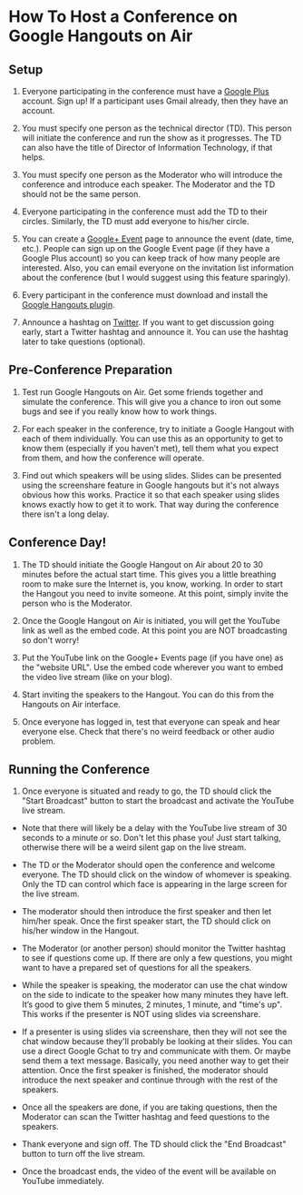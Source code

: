 How To Host a Conference on Google Hangouts on Air
==============

## Setup

1. Everyone participating in the conference must have a [Google
Plus](https://plus.google.com) account. Sign up! If a participant uses
Gmail already, then they have an account.

2. You must specify one person as the technical director (TD). This
person will initiate the conference and run the show as it
progresses. The TD can also have the title of Director of Information
Technology, if that helps.

3. You must specify one person as the Moderator who will introduce the
conference and introduce each speaker. The Moderator and the TD should
not be the same person.

4. Everyone participating in the conference must add the TD to their
circles. Similarly, the TD must add everyone to his/her circle.

5. You can create a [Google+
Event](http://www.google.com/+/learnmore/events/) page to announce the
event (date, time, etc.). People can sign up on the Google Event page
(if they have a Google Plus account) so you can keep track of how many
people are interested. Also, you can email everyone on the invitation
list information about the conference (but I would suggest using this
feature sparingly).

6. Every participant in the conference must download and install the
[Google Hangouts
plugin](https://www.google.com/tools/dlpage/hangoutplugin).

7. Announce a hashtag on [Twitter](http://twitter.com). If you want to
get discussion going early, start a Twitter hashtag and announce
it. You can use the hashtag later to take questions (optional).


## Pre-Conference Preparation

1. Test run Google Hangouts on Air. Get some friends together and
simulate the conference. This will give you a chance to iron out some
bugs and see if you really know how to work things.

2. For each speaker in the conference, try to initiate a Google
Hangout with each of them individually. You can use this as an
opportunity to get to know them (especially if you haven’t met), tell
them what you expect from them, and how the conference will operate.

3. Find out which speakers will be using slides. Slides can be
presented using the screenshare feature in Google hangouts but it's
not always obvious how this works. Practice it so that each speaker
using slides knows exactly how to get it to work. That way during the
conference there isn't a long delay.


## Conference Day!

1. The TD should initiate the Google Hangout on Air about 20 to 30
minutes before the actual start time. This gives you a little
breathing room to make sure the Internet is, you know, working. In
order to start the Hangout you need to invite someone. At this point,
simply invite the person who is the Moderator.

2. Once the Google Hangout on Air is initiated, you will get the
YouTube link as well as the embed code. At this point you are NOT
broadcasting so don't worry!

3. Put the YouTube link on the Google+ Events page (if you have one) as
the "website URL". Use the embed code wherever you want to embed the
video live stream (like on your blog).

4. Start inviting the speakers to the Hangout. You can do this from
the Hangouts on Air interface.

5. Once everyone has logged in, test that everyone can speak and hear
everyone else. Check that there's no weird feedback or other audio
problem.


## Running the Conference

1. Once everyone is situated and ready to go, the TD should click the
"Start Broadcast" button to start the broadcast and activate the
YouTube live stream.

* Note that there will likely be a delay with the YouTube live stream
of 30 seconds to a minute or so. Don't let this phase you! Just start
talking, otherwise there will be a weird silent gap on the live
stream.

* The TD or the Moderator should open the conference and welcome
everyone. The TD should click on the window of whomever is
speaking. Only the TD can control which face is appearing in the large
screen for the live stream.

* The moderator should then introduce the first speaker and then let
him/her speak. Once the first speaker start, the TD should click on
his/her window in the Hangout.

* The Moderator (or another person) should monitor the Twitter
hashtag to see if questions come up. If there are only a few
questions, you might want to have a prepared set of questions for all
the speakers.

* While the speaker is speaking, the moderator can use the chat
window on the side to indicate to the speaker how many minutes they
have left. It’s good to give them 5 minutes, 2 minutes, 1 minute, and
"time's up". This works if the presenter is NOT using slides via
screenshare.

* If a presenter is using slides via screenshare, then they will not
see the chat window because they'll probably be looking at their
slides. You can use a direct Google Gchat to try and communicate with
them.  Or maybe send them a text message. Basically, you need another
way to get their attention. Once the first speaker is finished, the
moderator should introduce the next speaker and continue through with
the rest of the speakers.

* Once all the speakers are done, if you are taking questions, then
the Moderator can scan the Twitter hashtag and feed questions to the
speakers.

* Thank everyone and sign off. The TD should click the "End
Broadcast" button to turn off the live stream.

* Once the broadcast ends, the video of the event will be available
on YouTube immediately.
